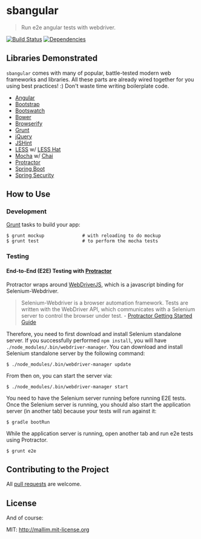 sbangular 
=========

> Run e2e angular tests with webdriver.

[![Build Status](https://travis-ci.org/mallim/sbangular.svg?branch=master)](https://travis-ci.org/mallim/sbangular)
[![Dependencies](https://david-dm.org/mallim/sbangular.png)](https://david-dm.org/mallim/sbangular)

## Libraries Demonstrated

`sbangular` comes with many of popular, battle-tested modern web frameworks and libraries. All these parts are already wired together for you using best practices! :) Don't waste time writing boilerplate code.

  * [Angular](http://angularjs.org/)
  * [Bootstrap](http://getbootstrap.com/)
  * [Bootswatch](http://bootswatch.com/)
  * [Bower](http://bower.io/)
  * [Browserify](https://github.com/substack/node-browserify)
  * [Grunt](http://gruntjs.com/)
  * [jQuery](http://jquery.com/)
  * [JSHint](http://www.jshint.com/)
  * [LESS](http://lesscss.org/) w/ [LESS Hat](http://lesshat.com/)  
  * [Mocha](http://visionmedia.github.io/mocha/) w/ [Chai](http://chaijs.com/)
  * [Protractor](https://github.com/angular/protractor)
  * [Spring Boot](http://projects.spring.io/spring-boot/)
  * [Spring Security](http://projects.spring.io/spring-security/)
  
## How to Use  
  
### Development

  [Grunt](http://gruntjs.com/) tasks to build your app:

    $ grunt mockup              # with reloading to do mockup
    $ grunt test                # to perform the mocha tests
        
### Testing

#### End-to-End (E2E) Testing with [Protractor](https://github.com/angular/protractor)

  Protractor wraps around [WebDriverJS](https://code.google.com/p/selenium/wiki/WebDriverJs), which is a javascript binding for Selenium-Webdriver.

  > Selenium-Webdriver is a browser automation framework. Tests are written with the WebDriver API, which communicates with a Selenium server to control the browser under test. - [Protractor Getting Started Guide](https://github.com/angular/protractor/blob/master/docs/getting-started.md)

  Therefore, you need to first download and install Selenium standalone server. If you successfully performed `npm install`, you will have `./node_modules/.bin/webdriver-manager`. You can download and install Selenium standalone server by the following command:

    $ ./node_modules/.bin/webdriver-manager update

  From then on, you can start the server via:

    $ ./node_modules/.bin/webdriver-manager start
            
  You need to have the Selenium server running before running E2E tests. Once the Selenium server is running, you should also start the application server (in another tab) because your tests will run against it:
     
    $ gradle bootRun
    
  While the application server is running, open another tab and run e2e tests using Protractor.
  
    $ grunt e2e
    
## Contributing to the Project

  All [pull requests](https://help.github.com/articles/using-pull-requests) are welcome.


## License

And of course:

MIT: http://mallim.mit-license.org
